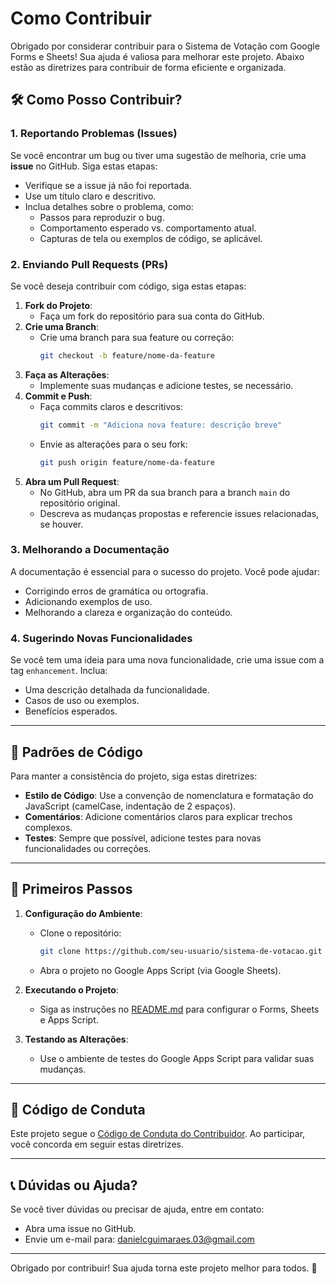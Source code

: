 # Como Contribuir

Obrigado por considerar contribuir para o Sistema de Votação com Google Forms e Sheets! Sua ajuda é valiosa para melhorar este projeto. Abaixo estão as diretrizes para contribuir de forma eficiente e organizada.

## 🛠️ Como Posso Contribuir?

### 1. **Reportando Problemas (Issues)**
Se você encontrar um bug ou tiver uma sugestão de melhoria, crie uma **issue** no GitHub. Siga estas etapas:
- Verifique se a issue já não foi reportada.
- Use um título claro e descritivo.
- Inclua detalhes sobre o problema, como:
  - Passos para reproduzir o bug.
  - Comportamento esperado vs. comportamento atual.
  - Capturas de tela ou exemplos de código, se aplicável.

### 2. **Enviando Pull Requests (PRs)**
Se você deseja contribuir com código, siga estas etapas:
1. **Fork do Projeto**:
   - Faça um fork do repositório para sua conta do GitHub.
2. **Crie uma Branch**:
   - Crie uma branch para sua feature ou correção:
     ```bash
     git checkout -b feature/nome-da-feature
     ```
3. **Faça as Alterações**:
   - Implemente suas mudanças e adicione testes, se necessário.
4. **Commit e Push**:
   - Faça commits claros e descritivos:
     ```bash
     git commit -m "Adiciona nova feature: descrição breve"
     ```
   - Envie as alterações para o seu fork:
     ```bash
     git push origin feature/nome-da-feature
     ```
5. **Abra um Pull Request**:
   - No GitHub, abra um PR da sua branch para a branch `main` do repositório original.
   - Descreva as mudanças propostas e referencie issues relacionadas, se houver.

### 3. **Melhorando a Documentação**
A documentação é essencial para o sucesso do projeto. Você pode ajudar:
- Corrigindo erros de gramática ou ortografia.
- Adicionando exemplos de uso.
- Melhorando a clareza e organização do conteúdo.

### 4. **Sugerindo Novas Funcionalidades**
Se você tem uma ideia para uma nova funcionalidade, crie uma issue com a tag `enhancement`. Inclua:
- Uma descrição detalhada da funcionalidade.
- Casos de uso ou exemplos.
- Benefícios esperados.

---

## 📜 Padrões de Código

Para manter a consistência do projeto, siga estas diretrizes:
- **Estilo de Código**: Use a convenção de nomenclatura e formatação do JavaScript (camelCase, indentação de 2 espaços).
- **Comentários**: Adicione comentários claros para explicar trechos complexos.
- **Testes**: Sempre que possível, adicione testes para novas funcionalidades ou correções.

---

## 🚀 Primeiros Passos

1. **Configuração do Ambiente**:
   - Clone o repositório:
     ```bash
     git clone https://github.com/seu-usuario/sistema-de-votacao.git
     ```
   - Abra o projeto no Google Apps Script (via Google Sheets).

2. **Executando o Projeto**:
   - Siga as instruções no [README.md](README.md) para configurar o Forms, Sheets e Apps Script.

3. **Testando as Alterações**:
   - Use o ambiente de testes do Google Apps Script para validar suas mudanças.

---

## 🤝 Código de Conduta

Este projeto segue o [Código de Conduta do Contribuidor](https://www.contributor-covenant.org/version/2/1/code_of_conduct/). Ao participar, você concorda em seguir estas diretrizes.

---

## 📞 Dúvidas ou Ajuda?

Se você tiver dúvidas ou precisar de ajuda, entre em contato:
- Abra uma issue no GitHub.
- Envie um e-mail para: danielcguimaraes.03@gmail.com

---

Obrigado por contribuir! Sua ajuda torna este projeto melhor para todos. 🚀
